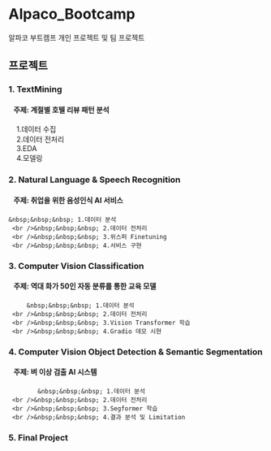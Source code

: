 # Alpaco_Bootcamp

알파코 부트캠프 개인 프로젝트 및 팀 프로젝트

## 프로젝트
### 1. TextMining
   #### &nbsp;&nbsp;&nbsp;주제: 계절별 호텔 리뷰 패턴 분석
   &nbsp;&nbsp;&nbsp; 1.데이터 수집
   <br />&nbsp;&nbsp;&nbsp; 2.데이터 전처리
   <br />&nbsp;&nbsp;&nbsp; 3.EDA
   <br />&nbsp;&nbsp;&nbsp; 4.모델링

### 2. Natural Language & Speech Recognition
   #### &nbsp;&nbsp;&nbsp;주제: 취업을 위한 음성인식 AI 서비스
    &nbsp;&nbsp;&nbsp; 1.데이터 분석
     <br />&nbsp;&nbsp;&nbsp; 2.데이터 전처리
     <br />&nbsp;&nbsp;&nbsp; 3.위스퍼 Finetuning
     <br />&nbsp;&nbsp;&nbsp; 4.서비스 구현
### 3. Computer Vision Classification
   #### &nbsp;&nbsp;&nbsp;주제: 역대 화가 50인 자동 분류를 통한 교육 모델
         &nbsp;&nbsp;&nbsp; 1.데이터 분석
     <br />&nbsp;&nbsp;&nbsp; 2.데이터 전처리
     <br />&nbsp;&nbsp;&nbsp; 3.Vision Transformer 학습
     <br />&nbsp;&nbsp;&nbsp; 4.Gradio 데모 시현
     
### 4. Computer Vision Object Detection & Semantic Segmentation
   #### &nbsp;&nbsp;&nbsp;주제: 벼 이상 검출 AI 시스템
            &nbsp;&nbsp;&nbsp; 1.데이터 분석
     <br />&nbsp;&nbsp;&nbsp; 2.데이터 전처리
     <br />&nbsp;&nbsp;&nbsp; 3.Segformer 학습
     <br />&nbsp;&nbsp;&nbsp; 4.결과 분석 및 Limitation
   
### 5. Final Project
